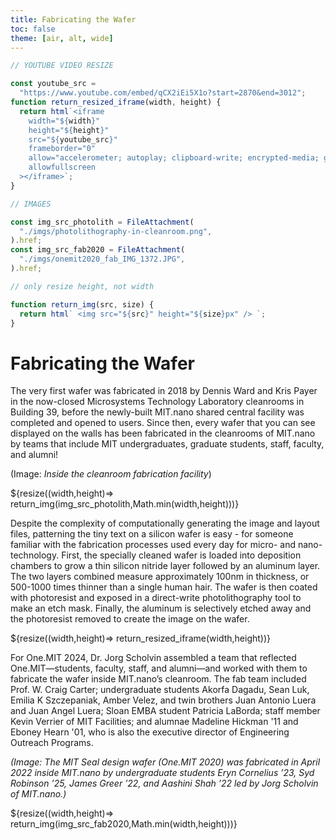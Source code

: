 ```yaml
---
title: Fabricating the Wafer
toc: false
theme: [air, alt, wide]
---
```


<style>
  
.img-container {
  text-align: center;
}

.img-container img {
  position: absolute;
  left:50%;
  transform: translateX(-50%);
}
  
</style>

```js
// YOUTUBE VIDEO RESIZE

const youtube_src =
  "https://www.youtube.com/embed/qCX2iEi5X1o?start=2870&end=3012";
function return_resized_iframe(width, height) {
  return html`<iframe
    width="${width}"
    height="${height}"
    src="${youtube_src}"
    frameborder="0"
    allow="accelerometer; autoplay; clipboard-write; encrypted-media; gyroscope; picture-in-picture"
    allowfullscreen
  ></iframe>`;
}
```

```js
// IMAGES

const img_src_photolith = FileAttachment(
  "./imgs/photolithography-in-cleanroom.png",
).href;
const img_src_fab2020 = FileAttachment(
  "./imgs/onemit2020_fab_IMG_1372.JPG",
).href;

// only resize height, not width

function return_img(src, size) {
  return html` <img src="${src}" height="${size}px" /> `;
}
```

<div class= "grid grid-cols-2">
  <div class="card">
    <h1> Fabricating the Wafer </h1>
    
The very first wafer was fabricated in 2018 by Dennis Ward and Kris Payer in the now-closed Microsystems Technology Laboratory cleanrooms in Building 39, before the newly-built MIT.nano shared central facility was completed and opened to users. Since then, every wafer that you can see displayed on the walls has been fabricated in the cleanrooms of MIT.nano by teams that include MIT undergraduates, graduate students, staff, faculty, and alumni!

(Image: _Inside the cleanroom fabrication facility_)

  </div>

  <div class="card">
    ${resize((width,height)=> return_img(img_src_photolith,Math.min(width,height)))}
  </div>

  <div class="card">

Despite the complexity of computationally generating the image and layout files, patterning the tiny text on a silicon wafer is easy - for someone familiar with the fabrication processes used every day for micro- and nano- technology. First, the specially cleaned wafer is loaded into deposition chambers to grow a thin silicon nitride layer followed by an aluminum layer. The two layers combined measure approximately 100nm in thickness, or 500-1000 times thinner than a single human hair. The wafer is then coated with photoresist and exposed in a direct-write photolithography tool to make an etch mask. Finally, the aluminum is selectively etched away and the photoresist removed to create the image on the wafer.

  </div>

  <div class="card">
    ${resize((width,height)=> return_resized_iframe(width,height))}
  </div>

  <div class="card">

For One.MIT 2024, Dr. Jorg Scholvin assembled a team that reflected One.MIT—students, faculty, staff, and alumni—and worked with them to fabricate the wafer inside MIT.nano’s cleanroom. The fab team included Prof. W. Craig Carter; undergraduate students Akorfa Dagadu, Sean Luk, Emilia K Szczepaniak, Amber Velez, and twin brothers Juan Antonio Luera and Juan Angel Luera; Sloan EMBA student Patricia LaBorda; staff member Kevin Verrier of MIT Facilities; and alumnae Madeline Hickman '11 and Eboney Hearn '01, who is also the executive director of Engineering Outreach Programs.

_(Image: The MIT Seal design wafer (One.MIT 2020) was fabricated in April 2022 inside MIT.nano by undergraduate students Eryn Cornelius ’23, Syd Robinson ’25, James Greer ’22, and Aashini Shah ’22 led by Jorg Scholvin of MIT.nano.)_

  </div>

  <div class="card">
    ${resize((width,height)=> return_img(img_src_fab2020,Math.min(width,height)))}
  </div>

</div>
